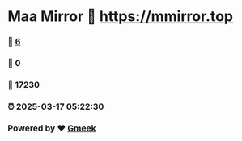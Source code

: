# Maa Mirror :link: https://mmirror.top 
### :page_facing_up: [6](https://mmirror.top/tag.html) 
### :speech_balloon: 0 
### :hibiscus: 17230 
### :alarm_clock: 2025-03-17 05:22:30 
### Powered by :heart: [Gmeek](https://github.com/Meekdai/Gmeek)
